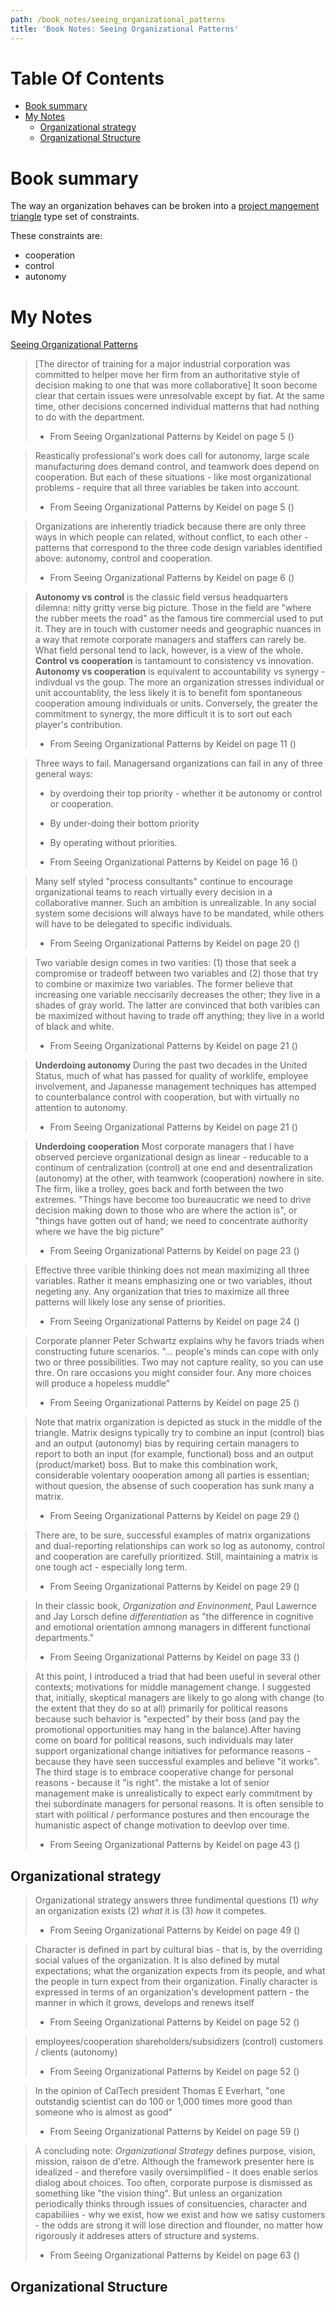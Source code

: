 ```yaml
---
path: /book_notes/seeing_organizational_patterns
title: 'Book Notes: Seeing Organizational Patterns'
---
```

# Table Of Contents

<!-- toc -->

- [Book summary](#book-summary)
- [My Notes](#my-notes)
  * [Organizational strategy](#organizational-strategy)
  * [Organizational Structure](#organizational-structure)

<!-- tocstop -->

# Book summary

The way an organization behaves can be broken into a [project mangement triangle](https://asana.com/resources/project-management-triangle) type set of constraints.

These constraints are:

  * cooperation
  * control
  * autonomy


# My Notes

[Seeing Organizational Patterns](https://www.amazon.com/Seeing-Organizational-Patterns-Robert-Keidel-dp-1881052656/dp/1881052656/ref=mt_other?_encoding=UTF8&me=&qid=1631037159)



> [The director of training for a major industrial corporation was committed to helper move her firm from an authoritative style of decision making to one that was more collaborative] It soon become clear that certain issues were unresolvable except by fiat. At the same time, other decisions concerned individual matterns that had nothing to do with the department.
> 
> - From Seeing Organizational Patterns by Keidel on page 5 ()



> Reastically professional's work does call for autonomy, large scale manufacturing does demand control, and teamwork does depend on cooperation. But each of these situations - like most organizational problems - require that all three variables be taken into account.
> 
> - From Seeing Organizational Patterns by Keidel on page 5 ()


> Organizations are inherently triadick because there are only three ways in which people can related, without conflict, to each other - patterns that correspond to the three code design variables identified above: autonomy, control and cooperation.
> 
> - From Seeing Organizational Patterns by Keidel on page 6 ()


> **Autonomy vs control** is the classic field versus headquarters dilemna: nitty gritty verse big picture. Those in the field are "where the rubber meets the road" as the famous tire commercial used to put it. They are in touch with customer needs and geographic nuances in a way that remote corporate managers and staffers can rarely be. What field personal tend to lack, however, is a view of the whole.
> **Control vs cooperation** is tantamount to consistency vs innovation.
> **Autonomy vs cooperation** is equivalent to accountability vs synergy - indivdual vs the goup. The more an organization stresses individual or unit accountablity, the less likely it is to benefit fom spontaneous cooperation amoung individuals or units. Conversely, the greater the commitment to synergy, the more difficult it is to sort out each player's contribution.
> 
> - From Seeing Organizational Patterns by Keidel on page 11 ()


> Three ways to fail. Managersand organizations can fail in any of three general ways:
>   
> * by overdoing their top priority - whether it be autonomy or control or cooperation.
>   
> * By under-doing their bottom priority
>   
> * By operating without priorities.
> 
> - From Seeing Organizational Patterns by Keidel on page 16 ()


> Many self styled "process consultants" continue to encourage organizational teams to reach virtually every decision in a collaborative manner. Such an ambition is unrealizable. In any social system some decisions will always have to be mandated, while others will have to be delegated to specific individuals.
> 
> - From Seeing Organizational Patterns by Keidel on page 20 ()


> Two variable design comes in two varities: (1) those that seek a compromise or tradeoff between two variables and (2) those that try to combine or maximize two variables. The former believe that increasing one variable neccisarily decreases the other; they live in a shades of gray world.
> The latter are convinced that both varibles can be maximized without having to trade off anything; they live in a world of black and white.
> 
> - From Seeing Organizational Patterns by Keidel on page 21 ()


> **Underdoing autonomy** During the past two decades in the United Status, much of what has passed for quality of worklife, employee involvement, and Japanesse management techniques has attemped to counterbalance control with cooperation, but with virtually no attention to autonomy.
> 
> - From Seeing Organizational Patterns by Keidel on page 21 ()


> **Underdoing cooperation**
> Most corporate managers that I have observed percieve organizational design as linear - reducable to a continum of centralization (control) at one end and desentralization (autonomy) at the other, with teamwork (cooperation) nowhere in site. The firm, like a trolley, goes back and forth between the two extremes. "Things have become too bureaucratic we need to drive decision making down to those who are where the action is", or "things have gotten out of hand; we need to concentrate authority where we have the big picture"
> 
> - From Seeing Organizational Patterns by Keidel on page 23 ()


> Effective three varible thinking does not mean maximizing all three variables. Rather it means emphasizing one or two variables, ithout negeting any. Any organization that tries to maximize all three patterns will likely lose any sense of priorities.
> 
> - From Seeing Organizational Patterns by Keidel on page 24 ()


> Corporate planner Peter Schwartz explains why he favors triads when constructing future scenarios. "... people's minds can cope with only two or three possibilities. Two may not capture reality, so you can use thre. On rare occasions you might consider four. Any more choices will produce a hopeless muddle"
> 
> - From Seeing Organizational Patterns by Keidel on page 25 ()


> Note that matrix organization is depicted as stuck in the middle of the triangle. Matrix designs typically try to combine an input (control) bias and an output (autonomy) bias by requiring certain managers to report to both an input (for example, functional) boss and an output (product/market) boss. But to make this combination work, considerable volentary oooperation among all parties is essentian; without quesion, the absense of such cooperation has sunk many a matrix.
> 
> - From Seeing Organizational Patterns by Keidel on page 29 ()


> There are, to be sure, successful examples of matrix organizations and dual-reporting relationships can work so log as autonomy, control and cooperation are carefully prioritized. Still, maintaining a matrix is one tough act - especially long term.
> 
> - From Seeing Organizational Patterns by Keidel on page 29 ()


> In their classic book, _Organization and Envinonment_, Paul Lawernce and Jay Lorsch define _differentiation_ as "the difference in cognitive and emotional orientation amnong managers in different functional departments."
> 
> - From Seeing Organizational Patterns by Keidel on page 33 ()


> At this point, I introduced a triad that had been useful in several other contexts; motivations for middle management change. I suggested that, initially, skeptical managers are likely to go along with change (to the extent that they do so at all) primarily for political reasons  because such behavior is "expected" by their boss (and pay the promotional opportunities may hang in the balance).After having come on board for political reasons, such individuals may later support organizational change initiatives for peformance reasons - because they have seen successful examples  and believe "it works". The third stage is to embrace cooperative change for personal reasons - because it "is right". the mistake a lot of senior management make is unrealistically to expect early commitment by thei subordinate managers for personal reasons. It is often sensible to start with political / performance postures and then encourage the humanistic aspect of change motivation to deevlop over time.
> 
> - From Seeing Organizational Patterns by Keidel on page 43 ()

 ## Organizational strategy


> Organizational strategy answers three fundimental questions (1) _why_ an organization exists (2) _what_ it is (3) _how_ it competes.
> 
> - From Seeing Organizational Patterns by Keidel on page 49 ()


> Character is defined in part by cultural bias - that is, by the overriding social values of the organization. It is also defined by mutal expectations; what the organization expects from its people, and what the people in turn expect from their organization. Finally character is expressed in terms of an organization's development pattern - the manner in which it grows, develops and renews itself
> 
> - From Seeing Organizational Patterns by Keidel on page 52 ()


> employees/cooperation
> shareholders/subsidizers (control)
> customers / clients (autonomy)
> 
> - From Seeing Organizational Patterns by Keidel on page 52 ()


> In the opinion of CalTech president Thomas E Everhart, "one outstandig scientist can do 100 or 1,000 times more good than someone who is almost as good"
> 
> - From Seeing Organizational Patterns by Keidel on page 59 ()


> A concluding note: _Organizational Strategy_ defines purpose, vision, mission, raison de d'etre. Although the framework presenter here is idealized - and therefore vasily oversimplified - it does enable serios dialog about choices. Too often, corporate purpose is dismissed as something like "the vision thing". But unless an organization periodically thinks through issues of consituencies, character and capabiliies - why we exist, how we exist and how we satisy customers - the odds are strong it will lose direction and flounder, no matter how rigorously it addreses atters of structure and systems.
> 
> - From Seeing Organizational Patterns by Keidel on page 63 ()

## Organizational Structure

